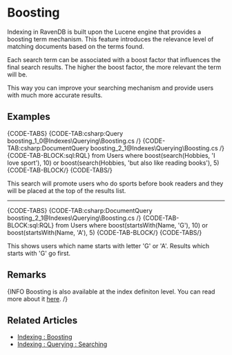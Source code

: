 ﻿# Boosting

Indexing in RavenDB is built upon the Lucene engine that provides a boosting term mechanism. This feature introduces the relevance level of matching documents based on the terms found. 

Each search term can be associated with a boost factor that influences the final search results. The higher the boost factor, the more relevant the term will be. 

This way you can improve your searching mechanism and provide users with much more accurate results.

## Examples

{CODE-TABS}
{CODE-TAB:csharp:Query boosting_1_0@Indexes\Querying\Boosting.cs /}
{CODE-TAB:csharp:DocumentQuery boosting_2_1@Indexes\Querying\Boosting.cs /}
{CODE-TAB-BLOCK:sql:RQL}
from Users
where boost(search(Hobbies, 'I love sport'), 10) or boost(search(Hobbies, 'but also like reading books'), 5)
{CODE-TAB-BLOCK/}
{CODE-TABS/}

This search will promote users who do sports before book readers and they will be placed at the top of the results list.

<hr />

{CODE-TABS}
{CODE-TAB:csharp:DocumentQuery boosting_2_1@Indexes\Querying\Boosting.cs /}
{CODE-TAB-BLOCK:sql:RQL}
from Users
where boost(startsWith(Name, 'G'), 10) or boost(startsWith(Name, 'A'), 5)
{CODE-TAB-BLOCK/}
{CODE-TABS/}

This shows users which name starts with letter 'G' or 'A'. Results which starts with 'G' go first. 

## Remarks

{INFO Boosting is also available at the index definiton level. You can read more about it [here](../../indexes/boosting). /}

## Related Articles

- [Indexing : Boosting](../../indexes/boosting)
- [Indexing : Querying : Searching](../../indexes/querying/searching)
